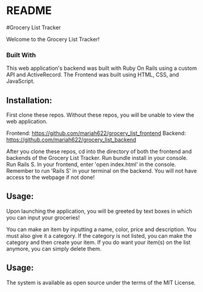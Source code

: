 # README
#Grocery List Tracker

Welcome to the Grocery List Tracker!

### Built With
This web application's backend was built with Ruby On Rails using a custom API and ActiveRecord. The Frontend was built using HTML, CSS, and JavaScript.

## Installation:
First clone these repos. Without these repos, you will be unable to view the web application.

Frontend: https://github.com/mariah622/grocery_list_frontend
Backend: https://github.com/mariah622/grocery_list_backend

After you clone these repos, cd into the directory of both the frontend and backends of the Grocery List Tracker. Run bundle install in your console. Run Rails S. In your frontend, enter 'open index.html' in the console. Remember to run 'Rails S' in your terminal on the backend. You will not have access to the webpage if not done!

## Usage:
Upon launching the application, you will be greeted by text boxes in which you can input your groceries!

You can make an item by inputting a name, color, price and description. You must also give it a category. If the category is not listed, you can make the category and then create your item. If you do want your item(s) on the list anymore, you can simply delete them.

## Usage:
The system is available as open source under the terms of the MIT License.

